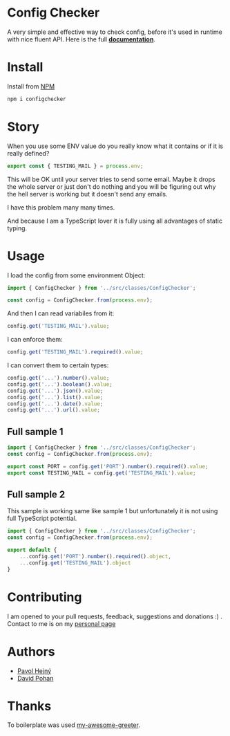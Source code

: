# Config Checker

A very simple and effective way to check config, before it's used in runtime with nice fluent API. Here is the full **[documentation](https://hejny.github.io/configchecker/)**.

# Install

Install from [NPM](https://www.npmjs.com/package/configchecker)

```bash
npm i configchecker
```

# Story

When you use some ENV value do you really know what it contains or if it is really defined?

```typescript
export const { TESTING_MAIL } = process.env;
```

This will be OK until your server tries to send some email. Maybe it drops the whole server or just don't do nothing and you will be figuring out why the hell server is working but it doesn't send any emails.

I have this problem many many times.

And because I am a TypeScript lover it is fully using all advantages of static typing.

# Usage


I load the config from some environment Object:

```typescript
import { ConfigChecker } from '../src/classes/ConfigChecker';

const config = ConfigChecker.from(process.env);
```

And then I can read variabiles from it:

```typescript
config.get('TESTING_MAIL').value;
```


I can enforce them:

```typescript
config.get('TESTING_MAIL').required().value;
```


I can convert them to certain types:

```typescript
config.get('...').number().value;
config.get('...').boolean().value;
config.get('...').json().value;
config.get('...').list().value;
config.get('...').date().value;
config.get('...').url().value;
```

## Full sample 1

```typescript
import { ConfigChecker } from '../src/classes/ConfigChecker';
const config = ConfigChecker.from(process.env);

export const PORT = config.get('PORT').number().required().value;
export const TESTING_MAIL = config.get('TESTING_MAIL').value;
```

## Full sample 2

This sample is working same like sample 1 but unfortunately it is not using full TypeScript potential.

```typescript
import { ConfigChecker } from '../src/classes/ConfigChecker';
const config = ConfigChecker.from(process.env);

export default {
    ...config.get('PORT').number().required().object,
    ...config.get('TESTING_MAIL').object
}
```


# Contributing

I am opened to your pull requests, feedback, suggestions and donations :) . Contact to me is on my [personal page](https://www.pavolhejny.com)




# Authors

- [Pavol Hejný](https://github.com/hejny)
- [David Pohan](https://github.com/pohy)


# Thanks

To boilerplate was used [my-awesome-greeter](https://github.com/caki0915/my-awesome-greeter).
